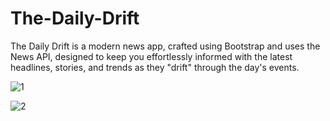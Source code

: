 # The-Daily-Drift
The Daily Drift is a modern news app, crafted using Bootstrap and uses the News API, designed to keep you effortlessly informed with the latest headlines, stories, and trends as they "drift" through the day's events.

![1](https://github.com/user-attachments/assets/2ee46a21-db0c-4d29-a469-0c47606b098f)

![2](https://github.com/user-attachments/assets/5741b5d9-b876-495a-a41a-ff943720a777)
